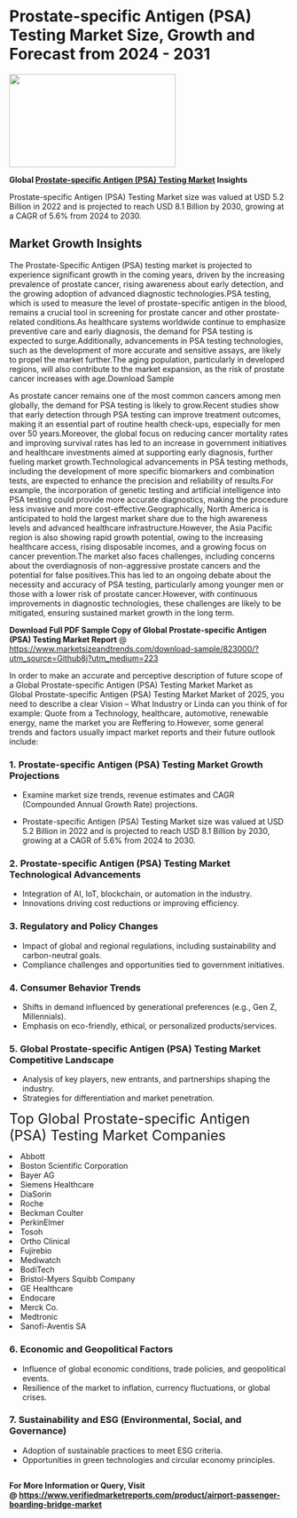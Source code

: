 <H1>Prostate-specific Antigen (PSA) Testing Market Size, Growth and Forecast from 2024 - 2031</H1><img class="aligncenter size-medium wp-image-584254" src="https://thirdeyenews.in/wp-content/uploads/2024/09/Global-Market-Research-300x168.jpeg" alt="" width="300" height="168" /><p><strong>Global&nbsp;<a href="https://www.marketsizeandtrends.com/download-sample/823000/?utm_source=Github8j?utm_medium=223">Prostate-specific Antigen (PSA) Testing Market</a> Insights</strong></p><p>Prostate-specific Antigen (PSA) Testing Market size was valued at USD 5.2 Billion in 2022 and is projected to reach USD 8.1 Billion by 2030, growing at a CAGR of 5.6% from 2024 to 2030.</p><p><h2>Market Growth Insights</h2> <p>The Prostate-Specific Antigen (PSA) testing market is projected to experience significant growth in the coming years, driven by the increasing prevalence of prostate cancer, rising awareness about early detection, and the growing adoption of advanced diagnostic technologies.PSA testing, which is used to measure the level of prostate-specific antigen in the blood, remains a crucial tool in screening for prostate cancer and other prostate-related conditions.As healthcare systems worldwide continue to emphasize preventive care and early diagnosis, the demand for PSA testing is expected to surge.Additionally, advancements in PSA testing technologies, such as the development of more accurate and sensitive assays, are likely to propel the market further.The aging population, particularly in developed regions, will also contribute to the market expansion, as the risk of prostate cancer increases with age.Download Sample </p> <p>As prostate cancer remains one of the most common cancers among men globally, the demand for PSA testing is likely to grow.Recent studies show that early detection through PSA testing can improve treatment outcomes, making it an essential part of routine health check-ups, especially for men over 50 years.Moreover, the global focus on reducing cancer mortality rates and improving survival rates has led to an increase in government initiatives and healthcare investments aimed at supporting early diagnosis, further fueling market growth.Technological advancements in PSA testing methods, including the development of more specific biomarkers and combination tests, are expected to enhance the precision and reliability of results.For example, the incorporation of genetic testing and artificial intelligence into PSA testing could provide more accurate diagnostics, making the procedure less invasive and more cost-effective.Geographically, North America is anticipated to hold the largest market share due to the high awareness levels and advanced healthcare infrastructure.However, the Asia Pacific region is also showing rapid growth potential, owing to the increasing healthcare access, rising disposable incomes, and a growing focus on cancer prevention.The market also faces challenges, including concerns about the overdiagnosis of non-aggressive prostate cancers and the potential for false positives.This has led to an ongoing debate about the necessity and accuracy of PSA testing, particularly among younger men or those with a lower risk of prostate cancer.However, with continuous improvements in diagnostic technologies, these challenges are likely to be mitigated, ensuring sustained market growth in the long term.</p><p><span class=""><strong>Download Full PDF Sample Copy of Global Prostate-specific Antigen (PSA) Testing Market Report</strong> @ <a href="https://www.marketsizeandtrends.com/download-sample/823000/?utm_source=Github8j?utm_medium=223" target="_blank">https://www.marketsizeandtrends.com/download-sample/823000/?utm_source=Github8j?utm_medium=223</a></span></p><p>In order to make an accurate and perceptive description of future scope of a Global&nbsp;Prostate-specific Antigen (PSA) Testing Market Market as Global&nbsp;Prostate-specific Antigen (PSA) Testing Market Market of 2025, you need to describe a clear Vision &ndash; What Industry or Linda can you think of for example: Quote from a Technology, healthcare, automotive, renewable energy, name the market you are Reffering to.However, some general trends and factors usually impact market reports and their future outlook include:</p><h3>1.&nbsp;<strong>Prostate-specific Antigen (PSA) Testing Market Growth Projections</strong></h3><ul><li>Examine market size trends, revenue estimates and CAGR (Compounded Annual Growth Rate) projections.</li><li><p>Prostate-specific Antigen (PSA) Testing Market size was valued at USD 5.2 Billion in 2022 and is projected to reach USD 8.1 Billion by 2030, growing at a CAGR of 5.6% from 2024 to 2030.</p></li></ul><h3>2.&nbsp;<strong>Prostate-specific Antigen (PSA) Testing Market Technological Advancements</strong></h3><ul><li>Integration of AI, IoT, blockchain, or automation in the industry.</li><li>Innovations driving cost reductions or improving efficiency.</li></ul><h3>3.&nbsp;<strong>Regulatory and Policy Changes</strong></h3><ul><li>Impact of global and regional regulations, including sustainability and carbon-neutral goals.</li><li>Compliance challenges and opportunities tied to government initiatives.</li></ul><h3>4.&nbsp;<strong>Consumer Behavior Trends</strong></h3><ul><li>Shifts in demand influenced by generational preferences (e.g., Gen Z, Millennials).</li><li>Emphasis on eco-friendly, ethical, or personalized products/services.</li></ul><h3>5.&nbsp;<strong>Global Prostate-specific Antigen (PSA) Testing Market Competitive Landscape</strong></h3><ul><li>Analysis of key players, new entrants, and partnerships shaping the industry.</li><li>Strategies for differentiation and market penetration.</li></ul><p data-pm-slice="1 1 []"><span style="color: inherit; font-family: inherit; font-size: 25px;">Top Global Prostate-specific Antigen (PSA) Testing Market Companies</span></p><div class="" data-test-id=""><p><li>Abbott</li><li> Boston Scientific Corporation</li><li> Bayer AG</li><li> Siemens Healthcare</li><li> DiaSorin</li><li> Roche</li><li> Beckman Coulter</li><li> PerkinElmer</li><li> Tosoh</li><li> Ortho Clinical</li><li> Fujirebio</li><li> Mediwatch</li><li> BodiTech</li><li> Bristol-Myers Squibb Company</li><li> GE Healthcare</li><li> Endocare</li><li> Merck Co.</li><li> Medtronic</li><li> Sanofi-Aventis SA</li></p></div><h3>6.&nbsp;<strong>Economic and Geopolitical Factors</strong></h3><ul><li>Influence of global economic conditions, trade policies, and geopolitical events.</li><li>Resilience of the market to inflation, currency fluctuations, or global crises.</li></ul><h3>7.&nbsp;<strong>Sustainability and ESG (Environmental, Social, and Governance)</strong></h3><ul><li>Adoption of sustainable practices to meet ESG criteria.</li><li>Opportunities in green technologies and circular economy principles.</li></ul><h2><strong style="font-size: 14px;">For More Information or Query, Visit @&nbsp;</strong><a style="background-color: #ffffff; font-size: 14px;" href="https://www.marketsizeandtrends.com/report/prostate-specific-antigen-psa-testing-market/" target="_blank">https://www.verifiedmarketreports.com/product/airport-passenger-boarding-bridge-market</a></h2>